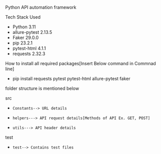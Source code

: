 Python API automation framework

Tech Stack Used
-   Python                3.11
-   allure-pytest         2.13.5
-   Faker                 29.0.0 
-   pip                   23.2.1
-   pytest-html           4.1.1
-   requests              2.32.3

How to install all required packages[Insert Below command in Commnad line]
*   pip install requests pytest pytest-html allure-pytest faker  

folder structure is mentioned below 

src
-     Constants--> URL details
-     helpers---> API request details[Methods of API Ex. GET, POST]
-     utils---> API header details

test
-     test--> Contains test files
